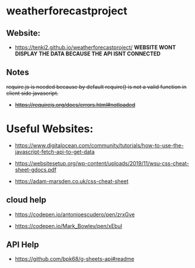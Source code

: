 # weatherforecastproject

## Website:
- https://tenki2.github.io/weatherforecastproject/
**WEBSITE WONT DISPLAY THE DATA BECAUSE THE API ISNT CONNECTED**

## Notes

~~require.js is needed because by default require() is not a valid function in client side javascript.~~
- ~~https://requirejs.org/docs/errors.html#notloaded~~
# Useful Websites:

- https://www.digitalocean.com/community/tutorials/how-to-use-the-javascript-fetch-api-to-get-data

- https://websitesetup.org/wp-content/uploads/2019/11/wsu-css-cheat-sheet-gdocs.pdf

- https://adam-marsden.co.uk/css-cheat-sheet


## cloud help
- https://codepen.io/antonioescudero/pen/zrxGve

- https://codepen.io/Mark_Bowley/pen/xEbuI

## API Help

- https://github.com/bpk68/g-sheets-api#readme
